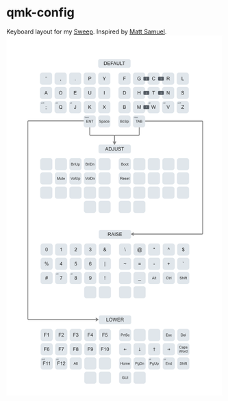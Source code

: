 # qmk-config
Keyboard layout for my [Sweep](https://github.com/davidphilipbarr/Sweep). Inspired by [Matt Samuel](https://github.com/mjsamuel/zmk-config).  
<img src="./diagram.png"/>
